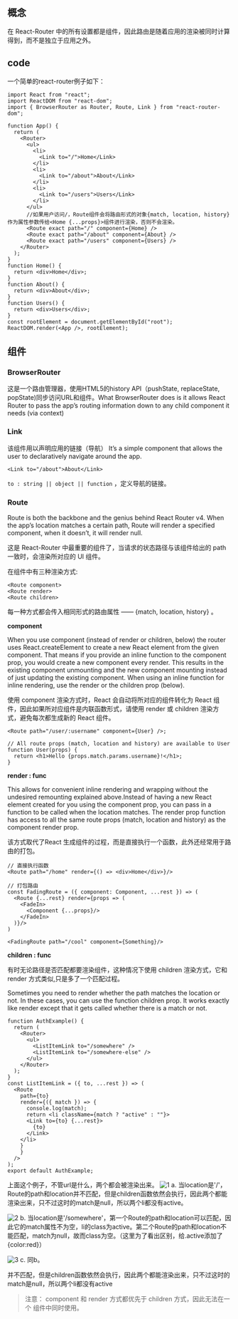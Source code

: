 ## 概念
在 React-Router 中的所有设置都是组件，因此路由是随着应用的渲染被同时计算得到，而不是独立于应用之外。
## code
一个简单的react-router例子如下：
```
import React from "react";
import ReactDOM from "react-dom";
import { BrowserRouter as Router, Route, Link } from "react-router-dom";

function App() {
  return (
    <Router>
      <ul>
        <li>
          <Link to="/">Home</Link>
        </li>
        <li>
          <Link to="/about">About</Link>
        </li>
        <li>
          <Link to="/users">Users</Link>
        </li>
      </ul>
      //如果用户访问/，Route组件会将路由形式的对象{match, location, history}作为属性参数传给<Home {...props}>组件进行渲染，否则不会渲染。
      <Route exact path="/" component={Home} />
      <Route exact path="/about" component={About} />
      <Route exact path="/users" component={Users} />
    </Router>
  );
}
function Home() {
  return <div>Home</div>;
}
function About() {
  return <div>About</div>;
}
function Users() {
  return <div>Users</div>;
}
const rootElement = document.getElementById("root");
ReactDOM.render(<App />, rootElement);

```
## 组件
### BrowserRouter
这是一个路由管理器，使用HTML5的history API（pushState, replaceState, popState)同步访问URL和组件。What BrowserRouter does is it allows React Router to pass the app’s routing information down to any child component it needs (via context)
### Link
该组件用以声明应用的链接（导航） It’s a simple component that allows the user to declaratively navigate around the app.
```
<Link to="/about">About</Link>
```
`to : string || object || function` ，定义导航的链接。

### Route
Route is both the backbone and the genius behind React Router v4. When the app’s location matches a certain path, Route will render a specified component, when it doesn’t, it will render null.

这是 React-Router 中最重要的组件了，当请求的状态路径与该组件给出的 path 一致时，会渲染所对应的 UI 组件。

在<Route>组件中有三种渲染方式:
```
<Route component>
<Route render>
<Route children>
```
每一种方式都会传入相同形式的路由属性 —— {match, location, history} 。

**component**

When you use component (instead of render or children, below) the router uses React.createElement to create a new React element from the given component. That means if you provide an inline function to the component prop, you would create a new component every render. This results in the existing component unmounting and the new component mounting instead of just updating the existing component. When using an inline function for inline rendering, use the render or the children prop (below).

使用 component 渲染方式时，React 会自动将所对应的组件转化为 React 组件，因此如果所对应组件是内联函数形式，请使用 render 或 children 渲染方式，避免每次都生成新的 React 组件。

```
<Route path="/user/:username" component={User} />;

// All route props (match, location and history) are available to User
function User(props) {
  return <h1>Hello {props.match.params.username}!</h1>;
}
```

**render : func**

This allows for convenient inline rendering and wrapping without the undesired remounting explained above.Instead of having a new React element created for you using the component prop, you can pass in a function to be called when the location matches. The render prop function has access to all the same route props (match, location and history) as the component render prop.

该方式取代了React 生成组件的过程，而是直接执行一个函数，此外还经常用于路由的打包。

```
// 直接执行函数
<Route path="/home" render={() => <div>Home</div>}/>

// 打包路由
const FadingRoute = ({ component: Component, ...rest }) => (
  <Route {...rest} render={props => (
    <FadeIn>
      <Component {...props}/>
    </FadeIn>
  )}/>
)

<FadingRoute path="/cool" component={Something}/>
```
**children : func**

有时无论路径是否匹配都要渲染组件，这种情况下使用 children 渲染方式，它和 render 方式类似,只是多了一个匹配过程。

Sometimes you need to render whether the path matches the location or not. In these cases, you can use the function children prop. It works exactly like render except that it gets called whether there is a match or not.

```
function AuthExample() {
  return (
    <Router>
      <ul>
        <ListItemLink to="/somewhere" />
        <ListItemLink to="/somewhere-else" />
      </ul>
    </Router>
  );
}
const ListItemLink = ({ to, ...rest }) => (
  <Route
    path={to}
    render={({ match }) => {
      console.log(match);
      return <li className={match ? "active" : ""}>
      <Link to={to} {...rest}>
        {to}
      </Link>
    </li>
    }
    }
  />
);
export default AuthExample;
```
上面这个例子，不管url是什么，两个<Link>都会被渲染出来。
![1](./images/1.png)
a. 当location是'/'，Route的path和location并不匹配，但是children函数依然会执行，因此两个<Link>都能渲染出来，只不过这时的match是null，所以两个li都没有active。

![2](./images/2.png)
b. 当location是'/somewhere'，第一个Route的path和location可以匹配，因此它的match属性不为空，li的class为active。第二个Route的path和location不能匹配，match为null，故而class为空。（这里为了看出区别，给.active添加了{color:red}）

![3](./images/3.png)
c. 同b。


并不匹配，但是children函数依然会执行，因此两个<Link>都能渲染出来，只不过这时的match是null，所以两个li都没有active
> 注意： component 和 render 方式都优先于 children 方式，因此无法在一个 <Route> 组件中同时使用。